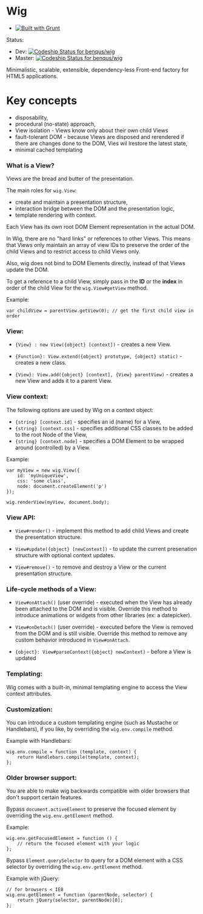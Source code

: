 Wig
===

- [![Built with Grunt](https://cdn.gruntjs.com/builtwith.png)](http://gruntjs.com/)

Status:

- Dev: [![Codeship Status for benqus/wig](https://codeship.com/projects/ab6a90f0-7fe0-0132-129a-66b1976afe6a/status?branch=dev)](https://codeship.com/projects/57380)
- Master: [![Codeship Status for benqus/wig](https://codeship.com/projects/ab6a90f0-7fe0-0132-129a-66b1976afe6a/status?branch=master)](https://codeship.com/projects/57380)

Minimalistic, scalable, extensible, dependency-less Front-end factory for HTML5 applications.

# Key concepts

 - disposability,
 - procedural (no-state) approach,
 - View isolation - Views know only about their own child Views
 - fault-tolerant DOM - because Views are disposed and rerendered if there are changes done to the DOM, Vies wil lrestore the latest state,
 - minimal cached templating

### What is a View?

Views are the bread and butter of the presentation.

The main roles for `wig.View`:

 - create and maintain a presentation structure,
 - interaction bridge between the DOM and the presentation logic,
 - template rendering with context.

Each View has its own root DOM Element representation in the actual DOM.

In Wig, there are no "hard links" or references to other Views. This means that Views only maintain an array of view IDs
to preserve the order of the child Views and to restrict access to child Views only.

Also, wig does not bind to DOM Elements directly, instead of that Views update the DOM.

To get a reference to a child View, simply pass in the **ID** or the **index** in order of the child View for the `wig.View#getView` method.

Example:

    var childView = parentView.getView(0); // get the first child view in order

### View:

 - `{View} : new View({object} [context])` - creates a new View.

 - `{Function}: View.extend({object} prototype, {object} static)` - creates a new class.

 - `{View}: View.add({object} [context], {View} parentView)` - creates a new View and adds it to a parent View.

### View context:

The following options are used by Wig on a context object:

 - `{string} [context.id]` - specifies an id (name) for a View,
 - `{string} [context.css]` - specifies additional CSS classes to be added to the root Node of the View,
 - `{string} [context.node]` - specifies a DOM Element to be wrapped around (controlled) by a View.

Example:

    var myView = new wig.View({
        id: 'myUniqueView',
        css: 'some class',
        node: document.createElement('p')
    });

    wig.renderView(myView, document.body);

### View API:

 - `View#render()` - implement this method to add child Views and create the presentation structure.

 - `View#update({object} [newContext])` - to update the current presenation structure with optional context updates.

 - `View#remove()` - to remove and destroy a View or the current presentation structure.

### Life-cycle methods of a View:

 - `View#onAttach()` (user override) - executed when the View has already been attached to the DOM and is visible.
 Override this method to introduce animations or widgets from other libraries (ex: a datepicker).

 - `View#onDetach()` (user override) - executed before the View is removed from the DOM and is still visible.
 Override this method to remove any custom behavior introduced in `View#onAttach`.

 - `{object}: View#parseContext({object} newContext)` - before a View is updated

### Templating:

Wig comes with a built-in, minimal templating engine to access the View context attributes.

### Customization:

You can introduce a custom templating engine (such as Mustache or Handlebars), if you like,
by overriding the `wig.env.compile` method.

Example with Handlebars:

    wig.env.compile = function (template, context) {
        return Handlebars.compile(template, context);
    };

### Older browser support:

You are able to make wig backwards compatible with older browsers that don't support certain features.

Bypass `document.activeElement` to preserve the focused element by overriding the `wig.env.getElement` method.

Example:

    wig.env.getFocusedElement = function () {
        // return the focused element with your logic
    };

Bypass `Element.querySelector` to query for a DOM element with a CSS selector by overriding the `wig.env.getElement` method.

Example with jQuery:

    // for browsers < IE8
    wig.env.getElement = function (parentNode, selector) {
        return jQuery(selector, parentNode)[0];
    };
